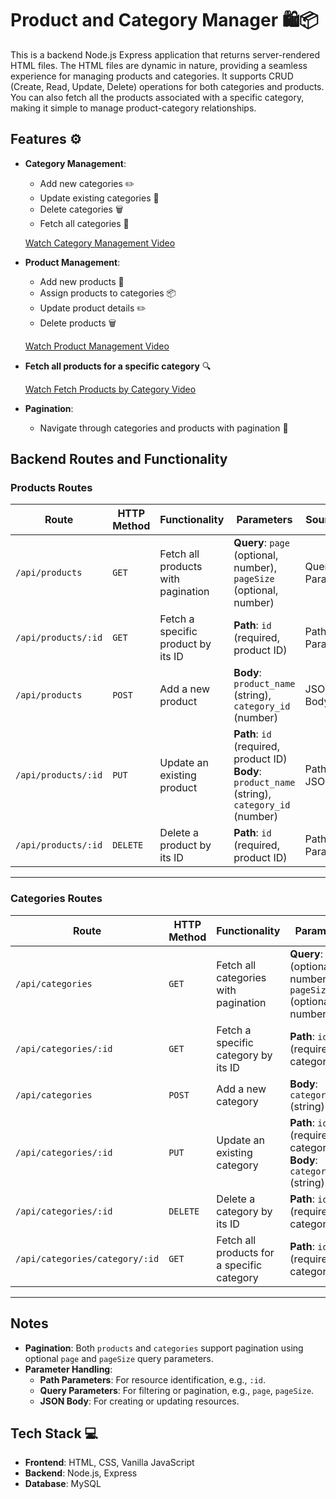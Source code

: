 # Product and Category Manager 🛍️📦

This is a backend Node.js Express application that returns server-rendered HTML files. The HTML files are dynamic in nature, providing a seamless experience for managing products and categories. It supports CRUD (Create, Read, Update, Delete) operations for both categories and products. You can also fetch all the products associated with a specific category, making it simple to manage product-category relationships.

## Features ⚙️

- **Category Management**:
  - Add new categories ✏️
  - Update existing categories 🔄
  - Delete categories 🗑️
  - Fetch all categories 📑
  
  [Watch Category Management Video](https://github.com/user-attachments/assets/8faf29ce-f93b-4c3d-a39f-6809dde92604)

- **Product Management**:
  - Add new products 🛒
  - Assign products to categories 📦
  - Update product details ✏️
  - Delete products 🗑️
  
  [Watch Product Management Video](https://github.com/user-attachments/assets/990b9ed2-c6f4-4367-ba20-ca15106f9d69)
    
- **Fetch all products for a specific category** 🔍
  
  [Watch Fetch Products by Category Video](https://github.com/user-attachments/assets/202c64c9-8e26-4bf9-abf3-bad69c3443fb)

- **Pagination**:
  - Navigate through categories and products with pagination 🔄

## Backend Routes and Functionality

### Products Routes

| **Route**           | **HTTP Method** | **Functionality**                  | **Parameters**                                                                                       | **Source**   |
| ------------------- | --------------- | ---------------------------------- | ---------------------------------------------------------------------------------------------------- | ------------ |
| `/api/products`     | `GET`           | Fetch all products with pagination | **Query**: `page` (optional, number), `pageSize` (optional, number)                                  | Query Params |
| `/api/products/:id` | `GET`           | Fetch a specific product by its ID | **Path**: `id` (required, product ID)                                                                | Path Param   |
| `/api/products`     | `POST`          | Add a new product                  | **Body**: `product_name` (string), `category_id` (number)                                            | JSON Body    |
| `/api/products/:id` | `PUT`           | Update an existing product         | **Path**: `id` (required, product ID) <br> **Body**: `product_name` (string), `category_id` (number) | Path + JSON  |
| `/api/products/:id` | `DELETE`        | Delete a product by its ID         | **Path**: `id` (required, product ID)                                                                | Path Param   |

---

### Categories Routes

| **Route**                      | **HTTP Method** | **Functionality**                          | **Parameters**                                                                 | **Source**   |
| ------------------------------ | --------------- | ------------------------------------------ | ------------------------------------------------------------------------------ | ------------ |
| `/api/categories`              | `GET`           | Fetch all categories with pagination       | **Query**: `page` (optional, number), `pageSize` (optional, number)            | Query Params |
| `/api/categories/:id`          | `GET`           | Fetch a specific category by its ID        | **Path**: `id` (required, category ID)                                         | Path Param   |
| `/api/categories`              | `POST`          | Add a new category                         | **Body**: `category_name` (string)                                             | JSON Body    |
| `/api/categories/:id`          | `PUT`           | Update an existing category                | **Path**: `id` (required, category ID) <br> **Body**: `category_name` (string) | Path + JSON  |
| `/api/categories/:id`          | `DELETE`        | Delete a category by its ID                | **Path**: `id` (required, category ID)                                         | Path Param   |
| `/api/categories/category/:id` | `GET`           | Fetch all products for a specific category | **Path**: `id` (required, category ID)                                         | Path Param   |

---

## Notes

- **Pagination**: Both `products` and `categories` support pagination using optional `page` and `pageSize` query parameters.
- **Parameter Handling**:
  - **Path Parameters**: For resource identification, e.g., `:id`.
  - **Query Parameters**: For filtering or pagination, e.g., `page`, `pageSize`.
  - **JSON Body**: For creating or updating resources.

## Tech Stack 💻

- **Frontend**: HTML, CSS, Vanilla JavaScript
- **Backend**: Node.js, Express
- **Database**: MySQL


